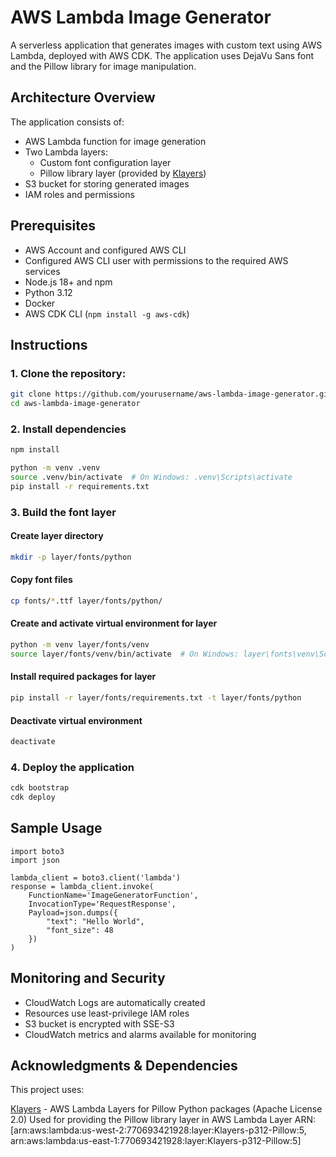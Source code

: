 # AWS Lambda Image Generator

A serverless application that generates images with custom text using AWS Lambda, deployed with AWS CDK. The application uses DejaVu Sans font and the Pillow library for image manipulation.

## Architecture Overview

The application consists of:
- AWS Lambda function for image generation
- Two Lambda layers:
  - Custom font configuration layer
  - Pillow library layer (provided by [Klayers](https://github.com/keithrozario/Klayers))
- S3 bucket for storing generated images
- IAM roles and permissions

## Prerequisites

- AWS Account and configured AWS CLI
- Configured AWS CLI user with permissions to the required AWS services
- Node.js 18+ and npm
- Python 3.12
- Docker
- AWS CDK CLI (`npm install -g aws-cdk`)

## Instructions

### 1. Clone the repository:
```bash
git clone https://github.com/yourusername/aws-lambda-image-generator.git
cd aws-lambda-image-generator
```

### 2. Install dependencies

```bash
npm install
```


```bash
python -m venv .venv
source .venv/bin/activate  # On Windows: .venv\Scripts\activate
pip install -r requirements.txt
```

### 3. Build the font layer
#### Create layer directory
```bash
mkdir -p layer/fonts/python
```

#### Copy font files
```bash
cp fonts/*.ttf layer/fonts/python/
```

#### Create and activate virtual environment for layer
```bash
python -m venv layer/fonts/venv
source layer/fonts/venv/bin/activate  # On Windows: layer\fonts\venv\Scripts\activate
```

#### Install required packages for layer
```bash
pip install -r layer/fonts/requirements.txt -t layer/fonts/python
```

#### Deactivate virtual environment
```bash
deactivate
```

### 4. Deploy the application
```bash
cdk bootstrap   
cdk deploy
```


## Sample Usage
```
import boto3
import json

lambda_client = boto3.client('lambda')
response = lambda_client.invoke(
    FunctionName='ImageGeneratorFunction',
    InvocationType='RequestResponse',
    Payload=json.dumps({
        "text": "Hello World",
        "font_size": 48
    })
)
```

## Monitoring and Security
- CloudWatch Logs are automatically created
- Resources use least-privilege IAM roles
- S3 bucket is encrypted with SSE-S3
- CloudWatch metrics and alarms available for monitoring


## Acknowledgments & Dependencies

This project uses:

[Klayers](https://github.com/keithrozario/Klayers) - AWS Lambda Layers for Pillow Python packages (Apache License 2.0)
Used for providing the Pillow library layer in AWS Lambda
Layer ARN: [arn:aws:lambda:us-west-2:770693421928:layer:Klayers-p312-Pillow:5, arn:aws:lambda:us-east-1:770693421928:layer:Klayers-p312-Pillow:5]
